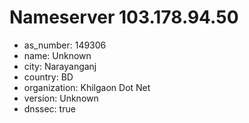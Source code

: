 # Nameserver 103.178.94.50

* as_number: 149306
* name: Unknown
* city: Narayanganj
* country: BD
* organization: Khilgaon Dot Net
* version: Unknown
* dnssec: true
